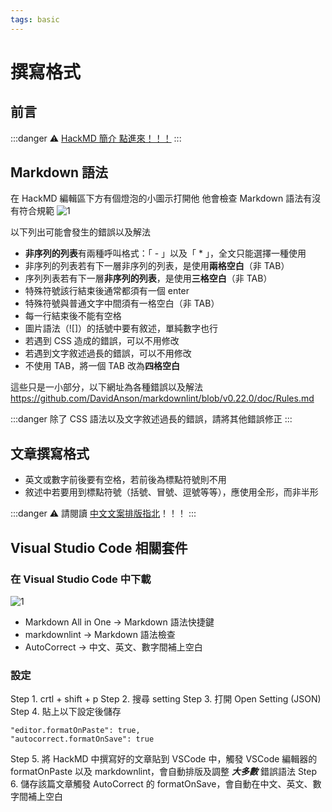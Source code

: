 ```yaml
---
tags: basic
---
```


# 撰寫格式

## 前言

:::danger
:warning: [HackMD 簡介 點進來！！！](https://hackmd.io/c/tutorials-tw/%2Fs%2Fquick-start-tw)
:::

## Markdown 語法

在 HackMD 編輯區下方有個燈泡的小圖示打開他
他會檢查 Markdown 語法有沒有符合規範
![1](https://i.imgur.com/VhAh9YD.png)

以下列出可能會發生的錯誤以及解法

* **非序列的列表**有兩種呼叫格式：「 - 」以及「 * 」，全文只能選擇一種使用
* 非序列的列表若有下一層非序列的列表，是使用**兩格空白**（非 TAB）
* 序列列表若有下一層**非序列的列表**，是使用**三格空白**（非 TAB）
* 特殊符號該行結束後通常都須有一個 enter
* 特殊符號與普通文字中間須有一格空白（非 TAB）
* 每一行結束後不能有空格
* 圖片語法（![]）的括號中要有敘述，單純數字也行
* 若遇到 CSS 造成的錯誤，可以不用修改
* 若遇到文字敘述過長的錯誤，可以不用修改
* 不使用 TAB，將一個 TAB 改為**四格空白**

這些只是一小部分，以下網址為各種錯誤以及解法
<https://github.com/DavidAnson/markdownlint/blob/v0.22.0/doc/Rules.md>

:::danger
除了 CSS 語法以及文字敘述過長的錯誤，請將其他錯誤修正
:::

## 文章撰寫格式

* 英文或數字前後要有空格，若前後為標點符號則不用
* 敘述中若要用到標點符號（括號、冒號、逗號等等），應使用全形，而非半形

:::danger
:warning: 請閱讀 [中文文案排版指北](https://github.com/sparanoid/chinese-copywriting-guidelines)！！！
:::

## Visual Studio Code 相關套件

### 在 Visual Studio Code 中下載

![1](https://i.imgur.com/1Hg77Hq.png)

* Markdown All in One -> Markdown 語法快捷鍵
* markdownlint -> Markdown 語法檢查
* AutoCorrect -> 中文、英文、數字間補上空白

### 設定

Step 1. crtl + shift + p
Step 2. 搜尋 setting
Step 3. 打開 Open Setting (JSON)
Step 4. 貼上以下設定後儲存

```json=
"editor.formatOnPaste": true,
"autocorrect.formatOnSave": true
```

Step 5. 將 HackMD 中撰寫好的文章貼到 VSCode 中，觸發 VSCode 編輯器的 formatOnPaste 以及 markdownlint，會自動排版及調整 ***大多數*** 錯誤語法
Step 6. 儲存該篇文章觸發 AutoCorrect 的 formatOnSave，會自動在中文、英文、數字間補上空白
